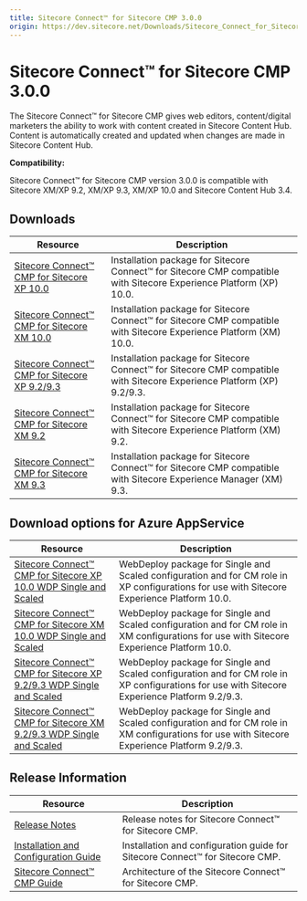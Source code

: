 ```yaml
---
title: Sitecore Connect™ for Sitecore CMP 3.0.0
origin: https://dev.sitecore.net/Downloads/Sitecore_Connect_for_Sitecore_CMP/30/Sitecore_Connect_for_Sitecore_CMP_300.aspx
---
```


# Sitecore Connect™ for Sitecore CMP 3.0.0

The Sitecore Connect™ for Sitecore CMP gives web editors, content/digital marketers the ability to work with content created in Sitecore Content Hub. Content is automatically created and updated when changes are made in Sitecore Content Hub.

**Compatibility:**

Sitecore Connect™ for Sitecore CMP version 3.0.0 is compatible with Sitecore XM/XP 9.2, XM/XP 9.3, XM/XP 10.0 and Sitecore Content Hub 3.4.

## Downloads

 | Resource | Description |
 | --- | --- |
 | [Sitecore Connect™ CMP for Sitecore XP 10.0](https://sitecoredev.azureedge.net/~/media/8443DB808C834186B40D66D58499355B.ashx?date=20200916T110356) | Installation package for Sitecore Connect™ for Sitecore CMP compatible with Sitecore Experience Platform (XP) 10.0. |
 | [Sitecore Connect™ CMP for Sitecore XM 10.0](https://sitecoredev.azureedge.net/~/media/36489D794FA5489CBBB78653F03F81A3.ashx?date=20200916T110356) | Installation package for Sitecore Connect™ for Sitecore CMP compatible with Sitecore Experience Platform (XM) 10.0. |
 | [Sitecore Connect™ CMP for Sitecore XP 9.2/9.3](https://sitecoredev.azureedge.net/~/media/FA8792A1D04C4EBF9ECE6A5CEF0D88BF.ashx?date=20200916T110356) | Installation package for Sitecore Connect™ for Sitecore CMP compatible with Sitecore Experience Platform (XP) 9.2/9.3. |
 | [Sitecore Connect™ CMP for Sitecore XM 9.2](https://sitecoredev.azureedge.net/~/media/B2B612B2F2054EE0A842BABEDD1675C8.ashx?date=20200916T110356) | Installation package for Sitecore Connect™ for Sitecore CMP compatible with Sitecore Experience Platform (XM) 9.2. |
 | [Sitecore Connect™ CMP for Sitecore XM 9.3](https://sitecoredev.azureedge.net/~/media/3998BB8DB43A4D64863F5BBB94E00E8F.ashx?date=20200916T110356) | Installation package for Sitecore Connect™ for Sitecore CMP compatible with Sitecore Experience Manager (XM) 9.3. |

## Download options for Azure AppService

 | Resource | Description |
 | --- | --- |
 | [Sitecore Connect™ CMP for Sitecore XP 10.0 WDP Single and Scaled](https://sitecoredev.azureedge.net/~/media/844CB875A630433D881F958B91812702.ashx?date=20200916T110411) | WebDeploy package for Single and Scaled configuration and for CM role in XP configurations for use with Sitecore Experience Platform 10.0. |
 | [Sitecore Connect™ CMP for Sitecore XM 10.0 WDP Single and Scaled](https://sitecoredev.azureedge.net/~/media/8FDFAE1BC618477CB3496A50271A9818.ashx?date=20200916T110411) | WebDeploy package for Single and Scaled configuration and for CM role in XM configurations for use with Sitecore Experience Platform 10.0. |
 | [Sitecore Connect™ CMP for Sitecore XP 9.2/9.3 WDP Single and Scaled](https://sitecoredev.azureedge.net/~/media/986D9BC718324B0799FA7E35A62F65AF.ashx?date=20200916T110411) | WebDeploy package for Single and Scaled configuration and for CM role in XP configurations for use with Sitecore Experience Platform 9.2/9.3. |
 | [Sitecore Connect™ CMP for Sitecore XM 9.2/9.3 WDP Single and Scaled](https://sitecoredev.azureedge.net/~/media/F43E3B66AE0543DFB92E72CC6CADC517.ashx?date=20200916T110411) | WebDeploy package for Single and Scaled configuration and for CM role in XM configurations for use with Sitecore Experience Platform 9.2/9.3. |

## Release Information

 | Resource | Description |
 | --- | --- |
 | [Release Notes](/downloads/Sitecore%20Connect%20for%20Sitecore%20CMP/30/Sitecore%20Connect%20for%20Sitecore%20CMP%20300/Release%20Notes) | Release notes for Sitecore Connect™ for Sitecore CMP. |
 | [Installation and Configuration Guide](https://sitecoredev.azureedge.net/~/media/B127D93D3E8C4E4BAAF1F6DA1FD561B5.ashx?date=20200916T112412) | Installation and configuration guide for Sitecore Connect™ for Sitecore CMP. |
 | [Sitecore Connect™ CMP Guide](https://doc.sitecore.com/developers/sitecore-cmp/30/sitecore-connect-for-sitecore-cmp/en/index-en.html) | Architecture of the Sitecore Connect™ for Sitecore CMP. |